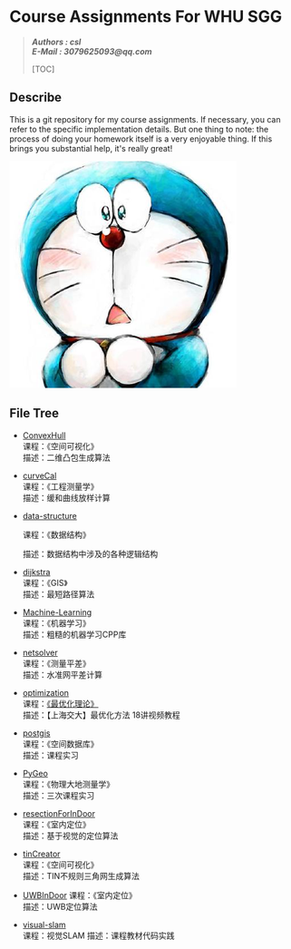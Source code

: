 # Course Assignments For WHU SGG
>___Authors : csl___   
>___E-Mail : 3079625093@qq.com___
>
>[TOC]

## Describe

This is a git repository for my course assignments. If necessary, you can refer to the specific implementation details. But one thing to note: the process of doing your homework itself is a very enjoyable thing.
If this brings you substantial help, it's really great!

<img src="./cat.jpeg">

## File Tree
+ [ConvexHull](./ConvexHull/)  
    课程：《空间可视化》  
    描述：二维凸包生成算法
    
+ [curveCal](./curveCal/)  
    课程：《工程测量学》  
    描述：缓和曲线放样计算
    
+ [data-structure](./data-structure)

    课程：《数据结构》

    描述：数据结构中涉及的各种逻辑结构

+ [dijkstra](./dijkstra/)  
    课程：《GIS》  
    描述：最短路径算法
    
+ [Machine-Learning](./Machine-Learning/)    
    课程：《机器学习》  
    描述：粗糙的机器学习CPP库
    
+ [netsolver](./netsolver/)  
    课程：《测量平差》  
    描述：水准网平差计算
    
+ [optimization](./optimization/)  
    课程：[《最优化理论》](https://www.bilibili.com/video/BV1nx411x7dY?p=1)     
    描述：【上海交大】最优化方法 18讲视频教程
    
+ [postgis](./postgis/)  
    课程：《空间数据库》  
    描述：课程实习
    
+ [PyGeo](./PyGeo/)  
    课程：《物理大地测量学》  
    描述：三次课程实习
    
+ [resectionForInDoor](./resectionForInDoor/)  
    课程：《室内定位》  
    描述：基于视觉的定位算法
    
+ [tinCreator](./tinCreator/)  
    课程：《空间可视化》  
    描述：TIN不规则三角网生成算法
    
+ [UWBInDoor](./UWBInDoor/) 
    课程：《室内定位》  
    描述：UWB定位算法
    
+ [visual-slam](./visual-slam/)   
    课程：视觉SLAM
    描述：课程教材代码实践